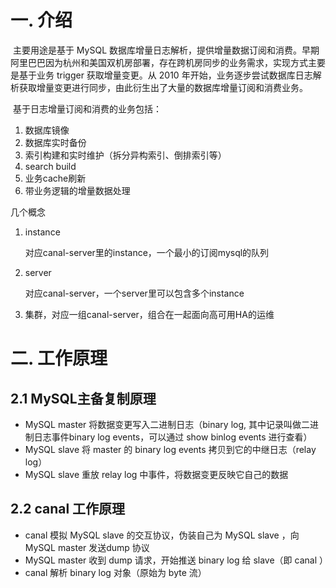 # 一. 介绍

​		主要用途是基于 MySQL 数据库增量日志解析，提供增量数据订阅和消费。早期阿里巴巴因为杭州和美国双机房部署，存在跨机房同步的业务需求，实现方式主要是基于业务 trigger 获取增量变更。从 2010 年开始，业务逐步尝试数据库日志解析获取增量变更进行同步，由此衍生出了大量的数据库增量订阅和消费业务。

​		基于日志增量订阅和消费的业务包括：

1. 数据库镜像
2. 数据库实时备份
3. 索引构建和实时维护（拆分异构索引、倒排索引等）
4. search build
5. 业务cache刷新
6. 带业务逻辑的增量数据处理

几个概念

1. instance

   对应canal-server里的instance，一个最小的订阅mysql的队列

2. server

   对应canal-server，一个server里可以包含多个instance

3. 集群，对应一组canal-server，组合在一起面向高可用HA的运维

# 二. 工作原理

## 2.1 MySQL主备复制原理

- MySQL master 将数据变更写入二进制日志（binary log, 其中记录叫做二进制日志事件binary log events，可以通过 show binlog events 进行查看）
- MySQL slave 将 master 的 binary log events 拷贝到它的中继日志（relay log）
- MySQL slave 重放 relay log 中事件，将数据变更反映它自己的数据

## 2.2 canal 工作原理

- canal 模拟 MySQL slave 的交互协议，伪装自己为 MySQL slave ，向 MySQL master 发送dump 协议
- MySQL master 收到 dump 请求，开始推送 binary log 给 slave（即 canal ）
- canal 解析 binary log 对象（原始为 byte 流）



